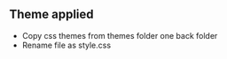 ## Theme applied


-  Copy css themes from themes folder one back folder
-  Rename file as style.css


